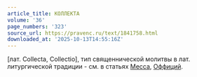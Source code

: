 ```yaml
---
article_title: КОЛЛЕКТА
volume: '36'
page_numbers: '323'
source_url: https://pravenc.ru/text/1841758.html
downloaded_at: '2025-10-13T14:55:16Z'
---
```


[лат. Collecta, Collectio], тип священнической молитвы в лат. литургической традиции - см. в статьях [Месса](https://pravenc.ru/text/Месса.html),  [Оффиций](https://pravenc.ru/text/Оффиций.html).
